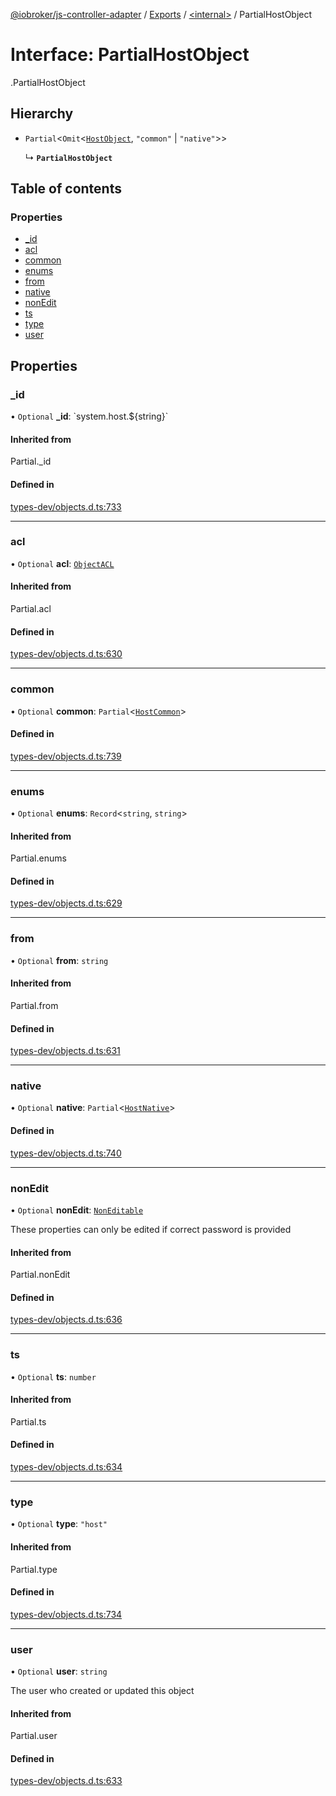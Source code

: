 [@iobroker/js-controller-adapter](../README.md) / [Exports](../modules.md) / [<internal\>](../modules/internal_.md) / PartialHostObject

# Interface: PartialHostObject

[<internal>](../modules/internal_.md).PartialHostObject

## Hierarchy

- `Partial`<`Omit`<[`HostObject`](internal_.HostObject.md), ``"common"`` \| ``"native"``\>\>

  ↳ **`PartialHostObject`**

## Table of contents

### Properties

- [\_id](internal_.PartialHostObject.md#_id)
- [acl](internal_.PartialHostObject.md#acl)
- [common](internal_.PartialHostObject.md#common)
- [enums](internal_.PartialHostObject.md#enums)
- [from](internal_.PartialHostObject.md#from)
- [native](internal_.PartialHostObject.md#native)
- [nonEdit](internal_.PartialHostObject.md#nonedit)
- [ts](internal_.PartialHostObject.md#ts)
- [type](internal_.PartialHostObject.md#type)
- [user](internal_.PartialHostObject.md#user)

## Properties

### \_id

• `Optional` **\_id**: \`system.host.${string}\`

#### Inherited from

Partial.\_id

#### Defined in

[types-dev/objects.d.ts:733](https://github.com/ioBroker/ioBroker.js-controller/blob/edb14082/packages/types-dev/objects.d.ts#L733)

___

### acl

• `Optional` **acl**: [`ObjectACL`](internal_.ObjectACL.md)

#### Inherited from

Partial.acl

#### Defined in

[types-dev/objects.d.ts:630](https://github.com/ioBroker/ioBroker.js-controller/blob/edb14082/packages/types-dev/objects.d.ts#L630)

___

### common

• `Optional` **common**: `Partial`<[`HostCommon`](internal_.HostCommon.md)\>

#### Defined in

[types-dev/objects.d.ts:739](https://github.com/ioBroker/ioBroker.js-controller/blob/edb14082/packages/types-dev/objects.d.ts#L739)

___

### enums

• `Optional` **enums**: `Record`<`string`, `string`\>

#### Inherited from

Partial.enums

#### Defined in

[types-dev/objects.d.ts:629](https://github.com/ioBroker/ioBroker.js-controller/blob/edb14082/packages/types-dev/objects.d.ts#L629)

___

### from

• `Optional` **from**: `string`

#### Inherited from

Partial.from

#### Defined in

[types-dev/objects.d.ts:631](https://github.com/ioBroker/ioBroker.js-controller/blob/edb14082/packages/types-dev/objects.d.ts#L631)

___

### native

• `Optional` **native**: `Partial`<[`HostNative`](internal_.HostNative.md)\>

#### Defined in

[types-dev/objects.d.ts:740](https://github.com/ioBroker/ioBroker.js-controller/blob/edb14082/packages/types-dev/objects.d.ts#L740)

___

### nonEdit

• `Optional` **nonEdit**: [`NonEditable`](internal_.NonEditable.md)

These properties can only be edited if correct password is provided

#### Inherited from

Partial.nonEdit

#### Defined in

[types-dev/objects.d.ts:636](https://github.com/ioBroker/ioBroker.js-controller/blob/edb14082/packages/types-dev/objects.d.ts#L636)

___

### ts

• `Optional` **ts**: `number`

#### Inherited from

Partial.ts

#### Defined in

[types-dev/objects.d.ts:634](https://github.com/ioBroker/ioBroker.js-controller/blob/edb14082/packages/types-dev/objects.d.ts#L634)

___

### type

• `Optional` **type**: ``"host"``

#### Inherited from

Partial.type

#### Defined in

[types-dev/objects.d.ts:734](https://github.com/ioBroker/ioBroker.js-controller/blob/edb14082/packages/types-dev/objects.d.ts#L734)

___

### user

• `Optional` **user**: `string`

The user who created or updated this object

#### Inherited from

Partial.user

#### Defined in

[types-dev/objects.d.ts:633](https://github.com/ioBroker/ioBroker.js-controller/blob/edb14082/packages/types-dev/objects.d.ts#L633)
